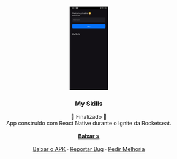 <!-- PROJECT LOGO -->
<br />
<p align="center">
  <a href="" target="">
    <img src="src/images/banner.jpg" alt="Logo" width="20%">
  </a>

  <h3 align="center">My Skills</h3>

  <p align="center">
    🔧 Finalizado 🔧
    <br />
    App construído com React Native durante o Ignite da Rocketseat.
    <br />
    <br />
    <a href="https://exp-shell-app-assets.s3.us-west-1.amazonaws.com/android/%40joseliot/myskills-1f9513d8bb134f52a3f78be29957295a-signed.apk"><strong>Baixar »</strong></a>
    <br />
    <br />
    <a href="https://exp-shell-app-assets.s3.us-west-1.amazonaws.com/android/%40joseliot/myskills-1f9513d8bb134f52a3f78be29957295a-signed.apk">Baixar o APK</a>
    ·
    <a href="https://github.com/joseliosamy/my-skills/issues/new">Reportar Bug</a>
    ·
    <a href="https://github.com/joseliosamy/my-skills/issues/new">Pedir Melhoria</a>
  </p>
</p>
